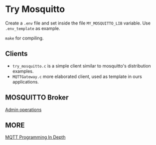 # Try Mosquitto

Create a `.env` file and set inside the file `MY_MOSQUITTO_LIB` variable. Use `.env_template` as example. 

`make` for compiling.

## Clients

* `try_mosquitto.c` is a simple client similar to mosquitto's distribution examples. 
* `MQTTGateway.c` more elaborated client, used as template in ours applications.

## MOSQUITTO Broker

[Admin operations](MOSQUITTO_ADMINISTRATION.md)

## MORE

[MQTT Programming In Depth](http://programmingwithreason.com/article-mqtt-in-depth.html)
